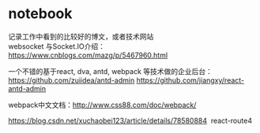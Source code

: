 # notebook

记录工作中看到的比较好的博文，或者技术网站<br/>
websocket 与Socket.IO介绍：https://www.cnblogs.com/mazg/p/5467960.html

一个不错的基于react, dva, antd, webpack 等技术做的企业后台：https://github.com/zuiidea/antd-admin
                                                        https://github.com/jiangxy/react-antd-admin

webpack中文文档：http://www.css88.com/doc/webpack/

https://blog.csdn.net/xuchaobei123/article/details/78580884  react-route4


